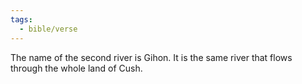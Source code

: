 ```yaml
---
tags:
  - bible/verse
---
```

The name of the second river is Gihon. It is the same river that flows through the whole land of Cush.